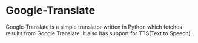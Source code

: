 Google-Translate
================

Google-Translate is a simple translator written in Python which fetches results from Google Translate.
It also has support for TTS(Text to Speech).
